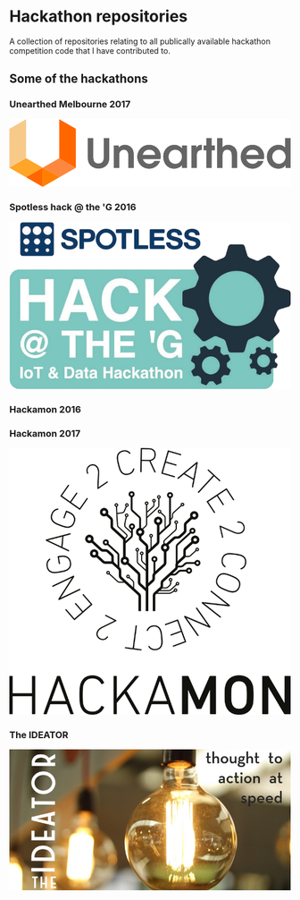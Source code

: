 # Hackathon repositories
A collection of repositories relating to all publically available hackathon competition code that I have contributed to.
## Some of the hackathons
### Unearthed Melbourne 2017
![Unearthed](res/images/unearthed.png)
### Spotless hack @ the 'G 2016
![Spotless hack @ the 'G](res/images/spotless-hack-at-the-g.png)
### Hackamon 2016
### Hackamon 2017
![Hackamon](res/images/hackamon.png)
### The IDEATOR
![The IDEATOR](res/images/the-ideator.jpg)
